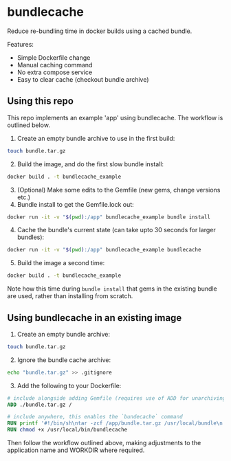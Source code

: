 # bundlecache

Reduce re-bundling time in docker builds using a cached bundle.

Features:

* Simple Dockerfile change
* Manual caching command
* No extra compose service
* Easy to clear cache (checkout bundle archive)

## Using this repo

This repo implements an example 'app' using bundlecache. The workflow is outlined below.

1. Create an empty bundle archive to use in the first build:

  ```bash
  touch bundle.tar.gz
  ```
2. Build the image, and do the first slow bundle install:

  ```bash
  docker build . -t bundlecache_example
  ```
3. (Optional) Make some edits to the Gemfile (new gems, change versions etc.)
3. Bundle install to get the Gemfile.lock out:

  ```bash
  docker run -it -v "$(pwd):/app" bundlecache_example bundle install
  ```
4. Cache the bundle's current state (can take upto 30 seconds for larger bundles):

  ```bash
  docker run -it -v "$(pwd):/app" bundlecache_example bundlecache
  ```
5. Build the image a second time:

  ```bash
  docker build . -t bundlecache_example
  ```
Note how this time during `bundle install` that gems in the existing bundle are used, rather than installing from scratch.

## Using bundlecache in an existing image

1. Create an empty bundle archive:

  ```bash
  touch bundle.tar.gz
  ```
2. Ignore the bundle cache archive:

  ```bash
  echo "bundle.tar.gz" >> .gitignore
  ```
3. Add the following to your Dockerfile:

  ```Dockerfile
  # include alongside adding Gemfile (requires use of ADD for unarchiving)
  ADD ./bundle.tar.gz /

  # include anywhere, this enables the `bundecache` command
  RUN printf '#!/bin/sh\ntar -zcf /app/bundle.tar.gz /usr/local/bundle\n' > /usr/local/bin/bundlecache
  RUN chmod +x /usr/local/bin/bundlecache
  ```

Then follow the workflow outlined above, making adjustments to the application name and WORKDIR where required.
